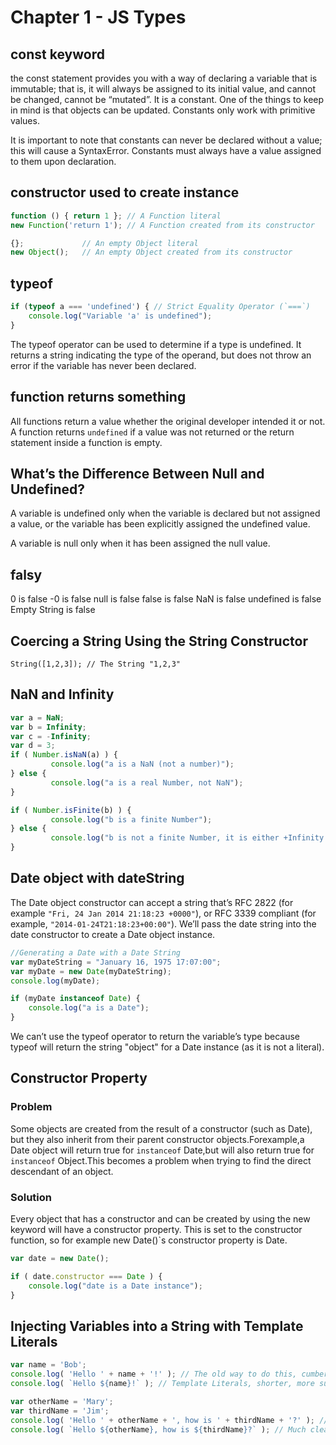# Chapter 1 - JS Types

## const keyword

the const statement provides you with a way of declaring a variable that is immutable; that is, it will always be
assigned to its initial value, and cannot be changed, cannot be “mutated”. It is a constant. One of the things to keep
in mind is that objects can be updated. Constants only work with primitive values.

It is important to note that constants can never be declared without a value; this will cause a SyntaxError. Constants
must always have a value assigned to them upon declaration.

## constructor used to create instance

```js
function () { return 1 }; // A Function literal
new Function('return 1'); // A Function created from its constructor

{};             // An empty Object literal
new Object();   // An empty Object created from its constructor
```

## typeof

```javascript
if (typeof a === 'undefined') { // Strict Equality Operator (`===`)
    console.log("Variable 'a' is undefined");
}
```

The typeof operator can be used to determine if a type is undefined. It returns a string indicating the type of the
operand, but does not throw an error if the variable has never been declared.

## function returns something

All functions return a value whether the original developer intended it or not. A function returns `undefined` if a
value was not returned or the return statement inside a function is empty.

## What’s the Difference Between Null and Undefined?

A variable is undefined only when the variable is declared but not assigned a value, or the variable has been explicitly
assigned the undefined value.

A variable is null only when it has been assigned the null value.

## falsy

0 is false -0 is false null is false false is false NaN is false undefined is false Empty String is false

## Coercing a String Using the String Constructor

`String([1,2,3]); // The String "1,2,3"`

## NaN and Infinity

```js
var a = NaN;
var b = Infinity;
var c = -Infinity;
var d = 3;
if ( Number.isNaN(a) ) {
         console.log("a is a NaN (not a number)");
} else {
         console.log("a is a real Number, not NaN");
}

if ( Number.isFinite(b) ) {
         console.log("b is a finite Number");
} else {
         console.log("b is not a finite Number, it is either +Infinity or -Infinity");
}
```

## Date object with dateString

The Date object constructor can accept a string that’s RFC 2822 (for example `"Fri, 24 Jan 2014 21:18:23 +0000"`), or
RFC 3339 compliant (for example, `"2014-01-24T21:18:23+00:00"`). We’ll pass the date string into the date constructor to
create a Date object instance.

```javascript
//Generating a Date with a Date String
var myDateString = "January 16, 1975 17:07:00";
var myDate = new Date(myDateString);
console.log(myDate);

if (myDate instanceof Date) {
    console.log("a is a Date");
}
```

We can’t use the typeof operator to return the variable’s type because typeof will return the string "object" for a Date
instance (as it is not a literal).

## Constructor Property

### Problem

Some objects are created from the result of a constructor (such as Date), but they also inherit from their parent
constructor objects.Forexample,a Date object will return true for `instanceof` Date,but will also return true
for `instanceof` Object.This becomes a problem when trying to find the direct descendant of an object.

### Solution

Every object that has a constructor and can be created by using the new keyword will have a constructor property. This
is set to the constructor function, so for example new Date()`s constructor property is Date.

```javascript
var date = new Date();

if ( date.constructor === Date ) {
    console.log("date is a Date instance");
}
```

## Injecting Variables into a String with Template Literals

```javascript
var name = 'Bob';
console.log( 'Hello ' + name + '!' ); // The old way to do this, cumbersome and error prone
console.log( `Hello ${name}!` ); // Template Literals, shorter, more succinct, and less error prone

var otherName = 'Mary';
var thirdName = 'Jim';
console.log( 'Hello ' + otherName + ', how is ' + thirdName + '?' ); // Can get very messy
console.log( `Hello ${otherName}, how is ${thirdName}?` ); // Much cleaner
```
